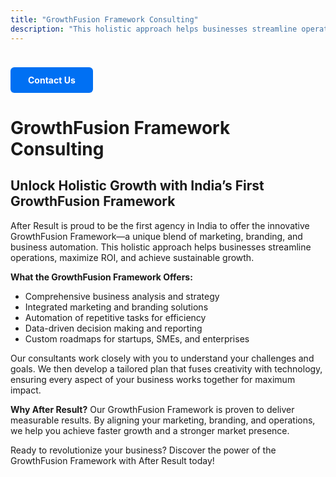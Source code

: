 ```yaml
---
title: "GrowthFusion Framework Consulting"
description: "This holistic approach helps businesses streamline operations, maximize ROI, and achieve sustainable growth."
---
```

<a href="/contact" style="
  display: inline-block;
  padding: 12px 28px;
  background-color: #0070f3;
  color: #fff;
  border-radius: 6px;
  text-decoration: none;
  font-weight: bold;
  margin-top: 24px;
  transition: background 0.2s;
">
  Contact Us
</a>

# GrowthFusion Framework Consulting

## Unlock Holistic Growth with India’s First GrowthFusion Framework

After Result is proud to be the first agency in India to offer the innovative GrowthFusion Framework—a unique blend of marketing, branding, and business automation. This holistic approach helps businesses streamline operations, maximize ROI, and achieve sustainable growth.

**What the GrowthFusion Framework Offers:**
- Comprehensive business analysis and strategy
- Integrated marketing and branding solutions
- Automation of repetitive tasks for efficiency
- Data-driven decision making and reporting
- Custom roadmaps for startups, SMEs, and enterprises

Our consultants work closely with you to understand your challenges and goals. We then develop a tailored plan that fuses creativity with technology, ensuring every aspect of your business works together for maximum impact.

**Why After Result?**
Our GrowthFusion Framework is proven to deliver measurable results. By aligning your marketing, branding, and operations, we help you achieve faster growth and a stronger market presence.

Ready to revolutionize your business? Discover the power of the GrowthFusion Framework with After Result today!
